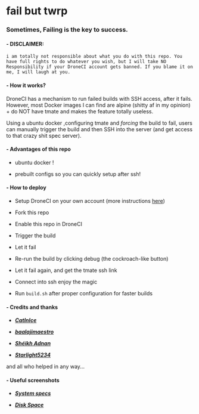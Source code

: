 # fail but twrp
### Sometimes, Failing is the key to success. ###


#### - DISCLAIMER: ####
```
i am totally not responsible about what you do with this repo. You have full rights to do whatever you wish, but I will take NO Responsibility if your DroneCI account gets banned. If you blame it on me, I will laugh at you.
```

#### - How it works? ####

DroneCI has a mechanism to run failed builds with SSH access, after it fails. However, most Docker images I can find are alpine (shitty af in my opinion) + do NOT have tmate and makes the feature totally useless.

Using a ubuntu docker ,configuring tmate and *forcing* the build to fail, users can manually trigger the build and then SSH into the server (and get access to that crazy shit spec server).


#### - Advantages of this repo ####

- ubuntu docker !

- prebuilt configs so you can quickly setup after ssh!

#### - How to deploy ####

- Setup DroneCI on your own account (more instructions [here](https://gist.github.com/JamieHoSzeYui/5eff02ff278c983c66f818d2d5e612ad))

- Fork this repo

- Enable this repo in DroneCI

- Trigger the build 

- Let it fail 

- Re-run the build by clicking debug (the cockroach-like button)

- Let it fail again, and get the tmate ssh link 

- Connect into ssh enjoy the magic

- Run ``` build.sh ``` after proper configuration for faster builds

#### - Credits and thanks ####

- [***CatInIce***](https://github.com/catinice)

- [***baalajimaestro***](https://github.com/baalajimaestro)

- [***Shéikh Adnan***](https://github.com/ElytrA8)

- [***Starlight5234***](https://github.com/starlight5234)

and all who helped in any way...

#### - Useful screenshots ####

- [***System specs***](https://github.com/FutureDrones/fail/raw/main/.github/specs.png)

- [***Disk Space***](https://github.com/FutureDrones/fail/raw/main/.github/disks.png)

